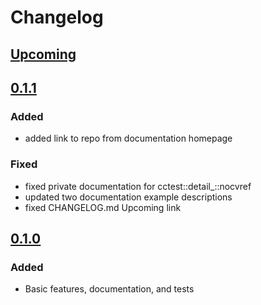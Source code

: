 # Changelog

## [Upcoming](compare/0.1.1...devel)

## [0.1.1](releases/tag/0.1.1)

### Added

- added link to repo from documentation homepage

### Fixed

- fixed private documentation for cctest::detail_::nocvref
- updated two documentation example descriptions
- fixed CHANGELOG.md Upcoming link

## [0.1.0](releases/tag/0.1.0)

### Added

- Basic features, documentation, and tests
